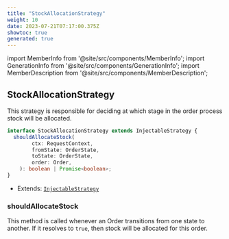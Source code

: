 ```yaml
---
title: "StockAllocationStrategy"
weight: 10
date: 2023-07-21T07:17:00.375Z
showtoc: true
generated: true
---
```

<!-- This file was generated from the Vendure source. Do not modify. Instead, re-run the "docs:build" script -->
import MemberInfo from '@site/src/components/MemberInfo';
import GenerationInfo from '@site/src/components/GenerationInfo';
import MemberDescription from '@site/src/components/MemberDescription';


## StockAllocationStrategy

<GenerationInfo sourceFile="packages/core/src/config/order/stock-allocation-strategy.ts" sourceLine="13" packageName="@vendure/core" />

This strategy is responsible for deciding at which stage in the order process
stock will be allocated.

```ts title="Signature"
interface StockAllocationStrategy extends InjectableStrategy {
  shouldAllocateStock(
        ctx: RequestContext,
        fromState: OrderState,
        toState: OrderState,
        order: Order,
    ): boolean | Promise<boolean>;
}
```
* Extends: <code><a href='/docs/reference/typescript-api/common/injectable-strategy#injectablestrategy'>InjectableStrategy</a></code>



<div className="members-wrapper">

### shouldAllocateStock

<MemberInfo kind="method" type="(ctx: <a href='/docs/reference/typescript-api/request/request-context#requestcontext'>RequestContext</a>, fromState: <a href='/docs/reference/typescript-api/orders/order-process#orderstate'>OrderState</a>, toState: <a href='/docs/reference/typescript-api/orders/order-process#orderstate'>OrderState</a>, order: <a href='/docs/reference/typescript-api/entities/order#order'>Order</a>) => boolean | Promise&#60;boolean&#62;"   />

This method is called whenever an Order transitions from one state to another.
If it resolves to `true`, then stock will be allocated for this order.


</div>
